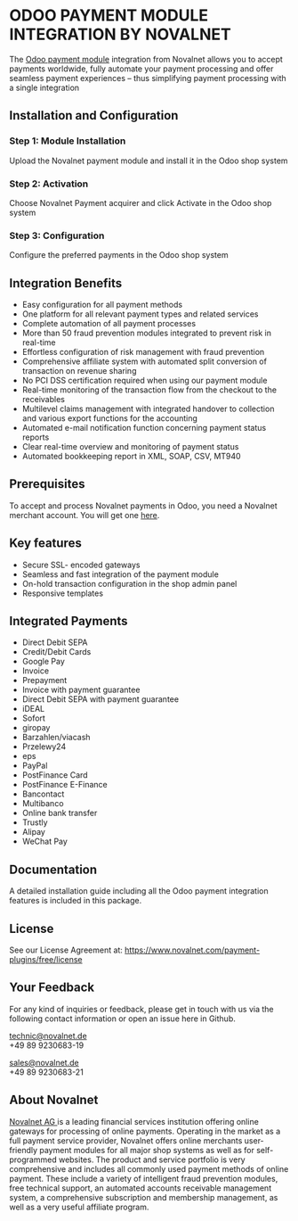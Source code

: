 # ODOO PAYMENT MODULE INTEGRATION BY NOVALNET

The <a href="https://www.novalnet.com/modul/odoo">Odoo payment module</a> integration from Novalnet allows you to accept payments worldwide, fully automate your payment processing and offer seamless payment experiences – thus simplifying payment processing with a single integration

## Installation and Configuration
### Step 1: Module Installation
Upload the Novalnet payment module and install it in the Odoo shop system

### Step 2: Activation
Choose Novalnet Payment acquirer and click Activate in the Odoo shop system

### Step 3: Configuration
Configure the preferred payments in the Odoo shop system

## Integration Benefits
*	Easy configuration for all payment methods
*	One platform for all relevant payment types and related services
*	Complete automation of all payment processes
*	More than 50 fraud prevention modules integrated to prevent risk in real-time
*	Effortless configuration of risk management with fraud prevention
*	Comprehensive affiliate system with automated split conversion of transaction on revenue sharing
*	No PCI DSS certification required when using our payment module
*	Real-time monitoring of the transaction flow from the checkout to the receivables
*	Multilevel claims management with integrated handover to collection and various export functions for the accounting
*	Automated e-mail notification function concerning payment status reports
*	Clear real-time overview and monitoring of payment status
*	Automated bookkeeping report in XML, SOAP, CSV, MT940

## Prerequisites
To accept and process Novalnet payments in Odoo, you need a Novalnet merchant account. You will get one <a href="https://www.novalnet.de/kontakt/sales">here</a>. 

## Key features  
-	Secure SSL- encoded gateways
-	Seamless and fast integration of the payment module
-	On-hold transaction configuration in the shop admin panel
-	Responsive templates

## Integrated Payments
*	Direct Debit SEPA
*	Credit/Debit Cards
*   Google Pay
*	Invoice
*	Prepayment
*	Invoice with payment guarantee
*	Direct Debit SEPA with payment guarantee
*	iDEAL
*	Sofort
*	giropay
*	Barzahlen/viacash
*	Przelewy24
*	eps
*	PayPal
*	PostFinance Card
*	PostFinance E-Finance
*	Bancontact
*	Multibanco
*   Online bank transfer
*   Trustly
*   Alipay
*   WeChat Pay

## Documentation
A detailed installation guide including all the Odoo payment integration features is included in this package.

## License 
See our License Agreement at: https://www.novalnet.com/payment-plugins/free/license

## Your Feedback
For any kind of inquiries or feedback, please get in touch with us via the following contact information or open an issue here in Github. 

technic@novalnet.de<br>
+49 89 9230683-19<br>

sales@novalnet.de<br>
+49 89 9230683-21<br>

## About Novalnet
<a href="https://www.novalnet.de/kontakt/sales"> Novalnet AG </a>is a leading financial services institution offering online gateways for processing of online payments. Operating in the market as a full payment service provider, Novalnet offers online merchants user-friendly payment modules for all major shop systems as well as for self-programmed websites. The product and service portfolio is very comprehensive and includes all commonly used payment methods of online payment. These include a variety of intelligent fraud prevention modules, free technical support, an automated accounts receivable management system, a comprehensive subscription and membership management, as well as a very useful affiliate program.

